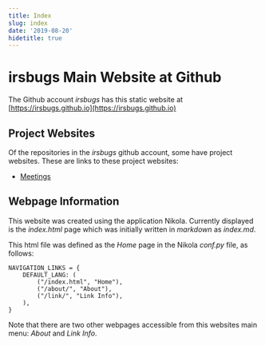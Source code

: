 ```yaml
---
title: Index
slug: index
date: '2019-08-20'
hidetitle: true
---
```


<!--- ymal metadata format Requires: pip install ruamel.yaml -->
<!--- the ymal metadata date needs to be quoted so its a string -->
<!--- index.md file that becomes the home page -->


# irsbugs Main Website at Github

The Github account *irsbugs* has this static website at [https://irsbugs.github.io](https://irsbugs.github.io)

## Project Websites

Of the repositories in the *irsbugs* github account, some have project websites. These are links to these project websites:

* [Meetings](https://irsbugs.github.io/meetings)


## Webpage Information

This website was created using the application Nikola. Currently displayed is the *index.html* page which was initially written in *markdown* as *index.md*.

This html file was defined as the *Home* page in the Nikola *conf.py* file, as follows:

```
NAVIGATION_LINKS = {
    DEFAULT_LANG: (
        ("/index.html", "Home"),
        ("/about/", "About"),
        ("/link/", "Link Info"),
    ),
}
```

Note that there are two other webpages accessible from this websites main menu: *About* and *Link Info*.

